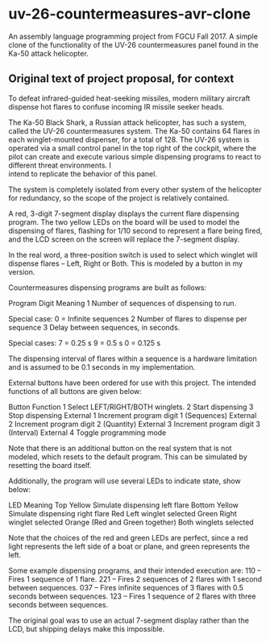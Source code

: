 # uv-26-countermeasures-avr-clone
An assembly language programming project from FGCU Fall 2017. A simple clone of the functionality of the UV-26 countermeasures 
panel found in the Ka-50 attack helicopter.

## Original text of project proposal, for context

To defeat infrared-guided heat-seeking missiles, modern military aircraft dispense hot flares to confuse incoming IR missile seeker 
heads.

The Ka-50 Black Shark, a Russian attack helicopter, has such a system, called the UV-26 countermeasures system. The Ka-50 contains 64 
flares in each winglet-mounted dispenser, for a total of 128. The UV-26 system is operated via a small control panel in the top right of 
the cockpit, where the pilot can create and execute various simple dispensing programs to react to different threat environments. I  
intend to replicate the behavior of this panel.

The system is completely isolated from every other system of the helicopter for redundancy, so the scope of the project is relatively 
contained.

A red, 3-digit 7-segment display displays the current flare dispensing program. The two yellow LEDs on the board will be used to model 
the dispensing of flares, flashing for 1/10 second to represent a flare being fired, and the LCD screen on the screen will replace the 
7-segment display.

In the real word, a three-position switch is used to select which winglet will dispense flares – Left, Right or Both. This is modeled by 
a button in my version.

Countermeasures dispensing programs are built as follows:

Program Digit	Meaning
1	Number of sequences of dispensing to run.

Special case:
0 = Infinite sequences
2	Number of flares to dispense per sequence
3	Delay between sequences, in seconds.

Special cases:
7 = 0.25 s
9 = 0.5 s
0 = 0.125 s

The dispensing interval of flares within a sequence is a hardware limitation and is assumed to be 0.1 seconds in my implementation.

External buttons have been ordered for use with this project. The intended functions of all buttons are given below:

Button	Function
1	Select LEFT/RIGHT/BOTH winglets.
2	Start dispensing
3	Stop dispensing
External 1	Increment program digit 1 (Sequences)
External 2	Increment program digit 2 (Quantity)
External 3	Increment program digit 3 (Interval)
External 4	Toggle programming mode

Note that there is an additional button on the real system that is not modeled, which resets to the default program. This can be 
simulated by resetting the board itself.

Additionally, the program will use several LEDs to indicate state, show below:

LED	Meaning
Top Yellow	Simulate dispensing left flare
Bottom Yellow	Simulate dispensing right flare
Red	Left winglet selected
Green	Right winglet selected
Orange (Red and Green together)	Both winglets selected

Note that the choices of the red and green LEDs are perfect, since a red light represents the left side of a boat or plane, and green 
represents the left.

Some example dispensing programs, and their intended execution are:
110 – Fires 1 sequence of 1 flare.
221 – Fires 2 sequences of 2 flares with 1 second between sequences.
037 – Fires infinite sequences of 3 flares with 0.5 seconds between sequences.
123 – Fires 1 sequence of 2 flares with three seconds between sequences.

The original goal was to use an actual 7-segment display rather than the LCD, but shipping delays make this impossible.
